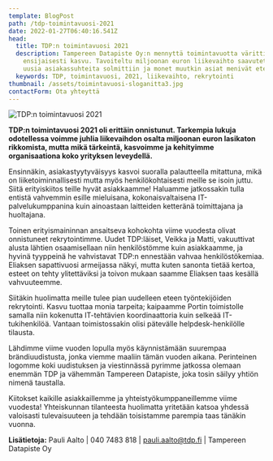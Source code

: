 ```yaml
---
template: BlogPost
path: /tdp-toimintavuosi-2021
date: 2022-01-27T06:40:16.541Z
head:
  title: TDP:n toimintavuosi 2021
  description: Tampereen Datapiste Oy:n mennyttä toimintavuotta väritti
    ensijaisesti kasvu. Tavoiteltu miljoonan euron liikevaihto saavutettiin,
    uusia asiakassuhteita solmittiin ja monet muutkin asiat menivät eteenpäin.
  keywords: TDP, toimintavuosi, 2021, liikevaihto, rekrytointi
thumbnail: /assets/toimintavuosi-sloganitta3.jpg
contactForm: Ota yhteyttä
---
```

![TDP:n toimintavuosi 2021](/assets/toimintavuosi-sloganitta3.jpg)

**TDP:n toimintavuosi 2021 oli erittäin onnistunut. Tarkempia lukuja odotellessa voimme juhlia liikevaihdon osalta miljoonan euron lasikaton rikkomista, mutta mikä tärkeintä, kasvoimme ja kehityimme organisaationa koko yrityksen leveydellä.**

Ensinnäkin, asiakastyytyväisyys kasvoi suoralla palautteella mitattuna, mikä on liiketoiminnallisesti mutta myös henkilökohtaisesti meille se isoin juttu. Siitä erityiskiitos teille hyvät asiakkaamme! Haluamme jatkossakin tulla entistä vahvemmin esille mieluisana, kokonaisvaltaisena IT-palvelukumppanina kuin ainoastaan laitteiden ketteränä toimittajana ja huoltajana.

Toinen erityismaininnan ansaitseva kohokohta viime vuodesta olivat onnistuneet rekrytointimme. Uudet TDP:läiset, Veikka ja Matti, vakuuttivat alusta lähtien osaamisellaan niin henkilöstömme kuin asiakkaamme, ja hyvinä tyyppeinä he vahvistavat TDP:n ennestään vahvaa henkilöstökemiaa. Eliaksen sapattivuosi armeijassa näkyi, mutta kuten sanonta tietää kertoa, esteet on tehty ylitettäviksi ja toivon mukaan saamme Eliaksen taas kesällä vahvuuteemme.

Siitäkin huolimatta meille tulee pian uudelleen eteen työntekijöiden rekrytointi. Kasvu tuottaa monia tarpeita; kaipaamme Portin toimistolle samalla niin kokenutta IT-tehtävien koordinaattoria kuin selkeää IT-tukihenkilöä. Vantaan toimistossakin olisi pätevälle helpdesk-henkilölle tilausta.

Lähdimme viime vuoden lopulla myös käynnistämään suurempaa brändiuudistusta, jonka viemme maaliin tämän vuoden aikana. Perinteinen logomme koki uudistuksen ja viestinnässä pyrimme jatkossa olemaan enemmän TDP ja vähemmän Tampereen Datapiste, joka tosin säilyy yhtiön nimenä taustalla.

Kiitokset kaikille asiakkaillemme ja yhteistyökumppaneillemme viime vuodesta! Yhteiskunnan tilanteesta huolimatta yritetään katsoa yhdessä valoisasti tulevaisuuteen ja tehdään toisistamme parempia taas tänäkin vuonna.

**Lisätietoja:** Pauli Aalto | 040 7483 818 | pauli.aalto@tdp.fi | Tampereen Datapiste Oy